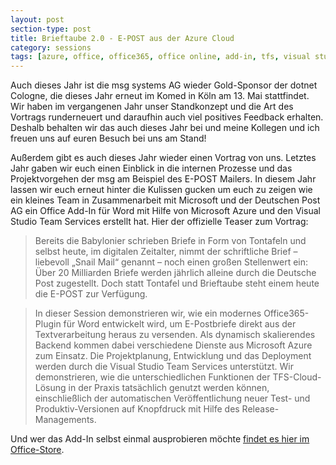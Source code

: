 ```yaml
---
layout: post
section-type: post
title: Brieftaube 2.0 - E-POST aus der Azure Cloud
category: sessions
tags: [azure, office, office365, office online, add-in, tfs, visual studio team services, ci, cd, dnc, german]
---
```

Auch dieses Jahr ist die msg systems AG  wieder Gold-Sponsor der dotnet Cologne,  die dieses Jahr erneut im Komed in Köln am 13. Mai stattfindet. Wir haben im vergangenen Jahr unser Standkonzept und die Art des Vortrags runderneuert und  daraufhin auch viel positives Feedback erhalten. Deshalb  behalten wir das auch dieses Jahr bei und meine Kollegen und ich freuen uns auf euren Besuch bei uns am Stand!

Außerdem gibt es auch dieses Jahr wieder  einen Vortrag von uns. Letztes Jahr gaben wir euch einen Einblick in die internen Prozesse und das Projektvorgehen  der msg am Beispiel des E-POST Mailers. In diesem Jahr lassen wir euch erneut hinter die Kulissen gucken um euch zu zeigen wie ein kleines Team in Zusammenarbeit mit Microsoft und der Deutschen Post AG ein Office Add-In für Word mit Hilfe von Microsoft Azure und den Visual Studio Team Services erstellt hat. Hier der offizielle Teaser zum Vortrag:

> Bereits die Babylonier schrieben Briefe in Form von Tontafeln und selbst heute, im digitalen Zeitalter, nimmt der schriftliche Brief – liebevoll „Snail Mail“ genannt – noch einen großen Stellenwert ein: Über 20 Milliarden Briefe werden jährlich alleine durch die Deutsche Post zugestellt. Doch statt Tontafel und Brieftaube steht einem heute die E-POST zur Verfügung.

> In dieser Session demonstrieren wir, wie ein modernes Office365-Plugin für Word entwickelt wird, um E-Postbriefe direkt aus der Textverarbeitung heraus zu versenden. Als dynamisch skalierendes Backend kommen dabei verschiedene Dienste aus Microsoft Azure zum Einsatz. Die Projektplanung, Entwicklung und das Deployment werden durch die Visual Studio Team Services unterstützt. Wir demonstrieren, wie die unterschiedlichen Funktionen der TFS-Cloud-Lösung in der Praxis tatsächlich genutzt werden können, einschließlich der automatischen Veröffentlichung neuer Test- und Produktiv-Versionen auf Knopfdruck mit Hilfe des Release-Managements.

Und wer das Add-In selbst einmal ausprobieren möchte [findet es hier im Office-Store](https://store.office.com/e-post-fur-word-WA104379921.aspx?assetid=WA104379921&sourcecorrid=bf8e8eb0-01d5-414b-9ea3-b010ffdb44ec&searchapppos=0).
